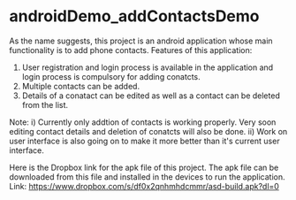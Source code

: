 # androidDemo_addContactsDemo

As the name suggests, this project is an android application whose main functionality is to add phone contacts.
Features of this application:
1) User registration and login process is available in the application and login process is compulsory for adding conatcts.
2) Multiple contacts can be added.
3) Details of a conatact can be edited as well as a contact can be deleted from the list.

Note: i) Currently only addtion of contacts is working properly. Very soon editing contact details and deletion of conatcts will also be done.
     ii) Work on user interface is also going on to make it more better than it's current user interface.

Here is the Dropbox link for the apk file of this project. The apk file can be downloaded from this file and installed in the devices to run the application. Link:
https://www.dropbox.com/s/df0x2qnhmhdcmmr/asd-build.apk?dl=0	


